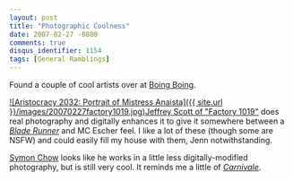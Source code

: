 ```yaml
---
layout: post
title: "Photographic Coolness"
date: 2007-02-27 -0800
comments: true
disqus_identifier: 1154
tags: [General Ramblings]
---
```

Found a couple of cool artists over at [Boing
Boing](http://www.boingboing.net/2007/02/26/robot_flapper_pinup_.html).

 [![Aristocracy 2032: Portrait of Mistress
Anaista]({{ site.url }}/images/20070227factory1019.jpg)](http://mysite.verizon.net/res0prb3/id8.html)[Jeffrey
Scott of "Factory 1019"](http://mysite.verizon.net/res0prb3/) does real
photography and digitally enhances it to give it somewhere between a
[*Blade
Runner*](http://www.amazon.com/exec/obidos/ASIN/B000HC2LIK/mhsvortex)
and MC Escher feel. I like a lot of these (though some are NSFW) and
could easily fill my house with them, Jenn notwithstanding.

 [Symon Chow](http://www.symonchow.com/) looks like he works in a little
less digitally-modified photography, but is still very cool. It reminds
me a little of
[*Carnivale*](http://www.amazon.com/exec/obidos/ASIN/B0002YLC1U/mhsvortex).
